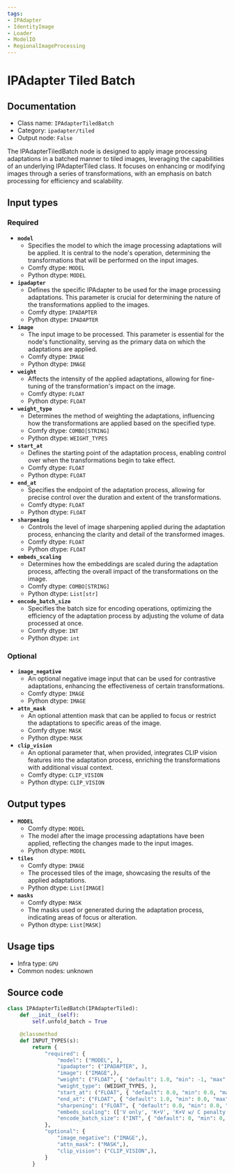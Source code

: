 ```yaml
---
tags:
- IPAdapter
- IdentityImage
- Loader
- ModelIO
- RegionalImageProcessing
---
```


# IPAdapter Tiled Batch
## Documentation
- Class name: `IPAdapterTiledBatch`
- Category: `ipadapter/tiled`
- Output node: `False`

The IPAdapterTiledBatch node is designed to apply image processing adaptations in a batched manner to tiled images, leveraging the capabilities of an underlying IPAdapterTiled class. It focuses on enhancing or modifying images through a series of transformations, with an emphasis on batch processing for efficiency and scalability.
## Input types
### Required
- **`model`**
    - Specifies the model to which the image processing adaptations will be applied. It is central to the node's operation, determining the transformations that will be performed on the input images.
    - Comfy dtype: `MODEL`
    - Python dtype: `MODEL`
- **`ipadapter`**
    - Defines the specific IPAdapter to be used for the image processing adaptations. This parameter is crucial for determining the nature of the transformations applied to the images.
    - Comfy dtype: `IPADAPTER`
    - Python dtype: `IPADAPTER`
- **`image`**
    - The input image to be processed. This parameter is essential for the node's functionality, serving as the primary data on which the adaptations are applied.
    - Comfy dtype: `IMAGE`
    - Python dtype: `IMAGE`
- **`weight`**
    - Affects the intensity of the applied adaptations, allowing for fine-tuning of the transformation's impact on the image.
    - Comfy dtype: `FLOAT`
    - Python dtype: `FLOAT`
- **`weight_type`**
    - Determines the method of weighting the adaptations, influencing how the transformations are applied based on the specified type.
    - Comfy dtype: `COMBO[STRING]`
    - Python dtype: `WEIGHT_TYPES`
- **`start_at`**
    - Defines the starting point of the adaptation process, enabling control over when the transformations begin to take effect.
    - Comfy dtype: `FLOAT`
    - Python dtype: `FLOAT`
- **`end_at`**
    - Specifies the endpoint of the adaptation process, allowing for precise control over the duration and extent of the transformations.
    - Comfy dtype: `FLOAT`
    - Python dtype: `FLOAT`
- **`sharpening`**
    - Controls the level of image sharpening applied during the adaptation process, enhancing the clarity and detail of the transformed images.
    - Comfy dtype: `FLOAT`
    - Python dtype: `FLOAT`
- **`embeds_scaling`**
    - Determines how the embeddings are scaled during the adaptation process, affecting the overall impact of the transformations on the image.
    - Comfy dtype: `COMBO[STRING]`
    - Python dtype: `List[str]`
- **`encode_batch_size`**
    - Specifies the batch size for encoding operations, optimizing the efficiency of the adaptation process by adjusting the volume of data processed at once.
    - Comfy dtype: `INT`
    - Python dtype: `int`
### Optional
- **`image_negative`**
    - An optional negative image input that can be used for contrastive adaptations, enhancing the effectiveness of certain transformations.
    - Comfy dtype: `IMAGE`
    - Python dtype: `IMAGE`
- **`attn_mask`**
    - An optional attention mask that can be applied to focus or restrict the adaptations to specific areas of the image.
    - Comfy dtype: `MASK`
    - Python dtype: `MASK`
- **`clip_vision`**
    - An optional parameter that, when provided, integrates CLIP vision features into the adaptation process, enriching the transformations with additional visual context.
    - Comfy dtype: `CLIP_VISION`
    - Python dtype: `CLIP_VISION`
## Output types
- **`MODEL`**
    - Comfy dtype: `MODEL`
    - The model after the image processing adaptations have been applied, reflecting the changes made to the input images.
    - Python dtype: `MODEL`
- **`tiles`**
    - Comfy dtype: `IMAGE`
    - The processed tiles of the image, showcasing the results of the applied adaptations.
    - Python dtype: `List[IMAGE]`
- **`masks`**
    - Comfy dtype: `MASK`
    - The masks used or generated during the adaptation process, indicating areas of focus or alteration.
    - Python dtype: `List[MASK]`
## Usage tips
- Infra type: `GPU`
- Common nodes: unknown


## Source code
```python
class IPAdapterTiledBatch(IPAdapterTiled):
    def __init__(self):
        self.unfold_batch = True

    @classmethod
    def INPUT_TYPES(s):
        return {
            "required": {
                "model": ("MODEL", ),
                "ipadapter": ("IPADAPTER", ),
                "image": ("IMAGE",),
                "weight": ("FLOAT", { "default": 1.0, "min": -1, "max": 3, "step": 0.05 }),
                "weight_type": (WEIGHT_TYPES, ),
                "start_at": ("FLOAT", { "default": 0.0, "min": 0.0, "max": 1.0, "step": 0.001 }),
                "end_at": ("FLOAT", { "default": 1.0, "min": 0.0, "max": 1.0, "step": 0.001 }),
                "sharpening": ("FLOAT", { "default": 0.0, "min": 0.0, "max": 1.0, "step": 0.05 }),
                "embeds_scaling": (['V only', 'K+V', 'K+V w/ C penalty', 'K+mean(V) w/ C penalty'], ),
                "encode_batch_size": ("INT", { "default": 0, "min": 0, "max": 4096 }),
            },
            "optional": {
                "image_negative": ("IMAGE",),
                "attn_mask": ("MASK",),
                "clip_vision": ("CLIP_VISION",),
            }
        }

```
